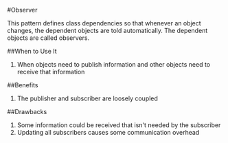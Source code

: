 #Observer

This pattern defines class dependencies so that whenever an object changes, the dependent objects are told automatically.
The dependent objects are called observers.

##When to Use It

1. When objects need to publish information and other objects need to receive that information

##Benefits

1. The publisher and subscriber are loosely coupled

##Drawbacks

1. Some information could be received that isn't needed by the subscriber
2. Updating all subscribers causes some communication overhead
